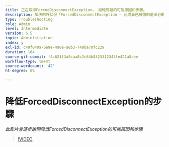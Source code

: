 ```yaml
---
title: 正在取得ForcedDisconnectException。 減輕問題的可能原因和步驟。
description: 解決例外狀況「ForcedDisconnectException — 此成員已被強制退出分散式系統」的步驟。
type: Troubleshooting
role: Admin
level: Intermediate
version: 6.5
topic: Administration
index: y
exl-id: c40f040a-6e9e-498e-a8b3-749ba70fc229
duration: 104
source-git-commit: f4c621f3a9caa8c2c64b8323312343fe421a5aee
workflow-type: tm+mt
source-wordcount: '42'
ht-degree: 0%

---
```


# 降低ForcedDisconnectException的步驟

*此影片會逐步說明降低ForcedDisconnectException的可能原因和步驟*

>[!VIDEO](https://video.tv.adobe.com/v/335483?quality=12&learn=on)
